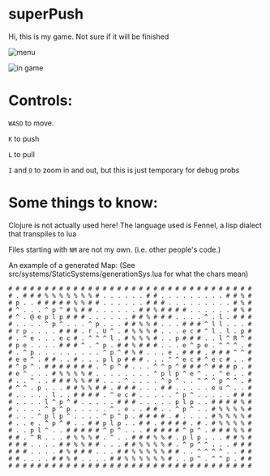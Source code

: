
# superPush
Hi, this is my game. Not sure if it will be finished


![menu](https://github.com/pakeke-constructor/PUSH_GAME/blob/master/txt_and_images/screenshots/menu.jpg?raw=true)

![in game](https://github.com/pakeke-constructor/PUSH_GAME/blob/master/txt_and_images/screenshots/ingame.jpg?raw=true)


# Controls:

`WASD` to move.

`K`  to push

`L` to pull

`I` and `O` to zoom in and out, but this is just temporary for debug probs

# Some things to know:

Clojure is not actually used here! The language used is Fennel, a lisp dialect that transpiles to lua

Files starting with `NM` are not my own. (i.e. other people's code.)



An example of a generated Map:
(See src/systems/StaticSystems/generationSys.lua for what the chars mean)
```
# # # # # # # # # # # # # # # # # # # # # # # # # # # # # # # # # #
# . # # # % % % % % % % # . . . . . . # # . . . . . . . . . # # % #
# p . . # # # # # % % # # . . . . . . # # # . . . . . . . . . # % #
# ^ . . . ^ p ^ # % # # . . . . . . # # % # # # # . . . . . . # % #
# ^ . @ e p l p # # # . . . . . . # # % # # # . . . . ^ . l . # # #
# . . . . ^ p ^ . . . ^ p . . . # # % % # . . . # # # ^ l l . . . #
# r p . . . . # # # . r . U ^ . # % % % # . . . e c # ^ l . l . p #
# . ^ e . . . e c # . ^ ^ ^ l . # % % % # . . p # # # . . l ^ R ^ #
# p e . . . . # # # ^ . ^ p . # # % # # # . . . e ^ p e . ^ ^ ^ . #
# . ^ p . . . . . . . . . ^ p ^ # % # . . . e . # # # . # # # ^ ^ #
# e e ^ . # # . . # . . . p l p # # # . . . ^ ^ e c # ^ e c # . . #
# ^ p ^ . # # # # # # # . ^ p ^ # . . . ^ ^ p ^ # # # ^ # # # p . #
# e ^ . . . # % % % % # . . . . . . . . ^ p l p ^ e ^ . . ^ e . . #
# . . ^ . . # # # % % # # . . . ^ . . . . ^ p ^ . . ^ ^ ^ p ^ ^ . #
# ^ ^ . p . . . # # % % # # . # # # . . . # # . . . . . e u ^ . . #
# . . . . . l . . # # # # . ^ e c # . . . . . ^ p ^ . . . . . # # #
# . . . . l ^ p ^ # . . . . . # # # . . . . . p l p . . # # # # % #
# . . . . ^ p ^ p . . . . . ^ . e . . # # . . ^ p ^ . . # % % % % #
# . . . ^ p l p ^ . . . . ^ p ^ p . # # # # . # . . . . # % % % % #
# . . e . ^ p ^ # . . # # p l p . . # # . # # # # . # . # % % % % #
# . . p l ^ . . # # # # # ^ p ^ . . . # # # # # ^ p ^ . # # # % % #
# # . ^ R . . . # % % % # . ^ . . # # # % % # . p l p . . . # # % #
# # # . . . . # # % % # # . . . # # % % % % # . ^ p ^ ^ . . . # # #
# # # . . . . # % # # # . . . # # % % % % % # # . . ^ ^ ^ ^ . . # #
# # . . . . # # % # . . . . # # % % % % % % # . . p ^ . ^ ^ p . # #
# # # # # # # # # # # # # # # # # # # # # # # # # # # # # # # # # #
```